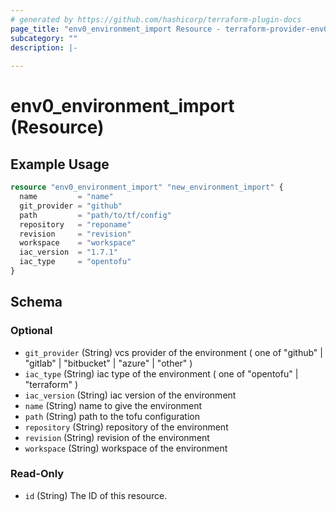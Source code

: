 ```yaml
---
# generated by https://github.com/hashicorp/terraform-plugin-docs
page_title: "env0_environment_import Resource - terraform-provider-env0"
subcategory: ""
description: |-
  
---
```


# env0_environment_import (Resource)



## Example Usage

```terraform
resource "env0_environment_import" "new_environment_import" {
  name         = "name"
  git_provider = "github"
  path         = "path/to/tf/config"
  repository   = "reponame"
  revision     = "revision"
  workspace    = "workspace"
  iac_version  = "1.7.1"
  iac_type     = "opentofu"
}
```

<!-- schema generated by tfplugindocs -->
## Schema

### Optional

- `git_provider` (String) vcs provider of the environment ( one of "github" | "gitlab" | "bitbucket" | "azure" | "other" )
- `iac_type` (String) iac type of the environment ( one of "opentofu" | "terraform" )
- `iac_version` (String) iac version of the environment
- `name` (String) name to give the environment
- `path` (String) path to the tofu configuration
- `repository` (String) repository of the environment
- `revision` (String) revision of the environment
- `workspace` (String) workspace of the environment

### Read-Only

- `id` (String) The ID of this resource.
